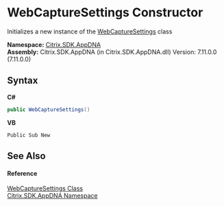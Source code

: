 # WebCaptureSettings Constructor 
 

Initializes a new instance of the <a href="41bee116-046f-0e5f-a600-66668810dae3">WebCaptureSettings</a> class

**Namespace:**&nbsp;[Citrix.SDK.AppDNA](index.md)<br />**Assembly:**&nbsp;Citrix.SDK.AppDNA (in Citrix.SDK.AppDNA.dll) Version: 7.11.0.0 (7.11.0.0)

## Syntax

**C#**
```csharp
public WebCaptureSettings()
```

**VB**
```vbnet
Public Sub New
```


## See Also


#### Reference
<a href="41bee116-046f-0e5f-a600-66668810dae3">WebCaptureSettings Class</a><br /><a href="fe2d265b-410b-8b11-1eb4-a790e0b062bf">Citrix.SDK.AppDNA Namespace</a><br />